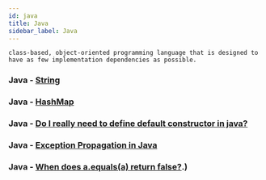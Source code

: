```yaml
---
id: java
title: Java
sidebar_label: Java
---
```


```
class-based, object-oriented programming language that is designed to have as few implementation dependencies as possible.
```

### Java - [String](https://docs.oracle.com/javase/7/docs/api/java/lang/String.html#indexOf(java.lang.String))

### Java - [HashMap](https://docs.oracle.com/javase/8/docs/api/java/util/HashMap.html)

### Java - [Do I really need to define default constructor in java?](https://stackoverflow.com/questions/3641114/do-i-really-need-to-define-default-constructor-in-java#:~:text=Example%3AEvery%20employee%20must%20have,valid%20constructor%20in%20a%20class.&text=Vehicle%20class%20doesn't%20have,2%20arg%20constructor%20already%20exists.)

### Java - [Exception Propagation in Java](https://www.geeksforgeeks.org/exception-propagation-java/)

### Java - [When does a.equals(a) return false?](https://stackoverflow.com/questions/23835182/when-does-a-equalsa-return-false#:~:text=For%20any%20non%2Dnull%20reference%20value%20x%2C%20x.&text=The%20equals%20method%20for%20class,y%20has%20the%20value%20true).)